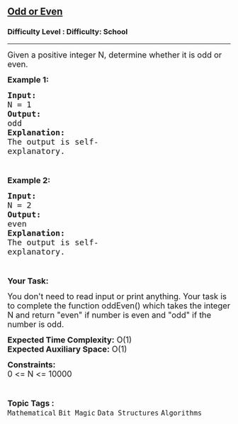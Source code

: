 <h2><a href="https://www.geeksforgeeks.org/problems/odd-or-even3618/1?page=1&difficulty=School&sortBy=submissions">Odd or Even</a></h2><h3>Difficulty Level : Difficulty: School</h3><hr><div class="problems_problem_content__Xm_eO"><p><span style="font-size: 18px;">Given a positive integer N, determine whether it is odd or even.</span></p>
<p><strong><span style="font-size: 18px;">Example 1:</span></strong></p>
<pre><strong><span style="font-size: 18px;">Input:</span></strong>
<span style="font-size: 18px;">N = 1</span>
<strong><span style="font-size: 18px;">Output:</span></strong>
<span style="font-size: 18px;">odd</span>
<strong><span style="font-size: 18px;">Explanation:</span></strong>
<span style="font-size: 18px;">The output is self-</span>
<span style="font-size: 18px;">explanatory.</span></pre>
<p>&nbsp;</p>
<p><strong><span style="font-size: 18px;">Example 2:</span></strong></p>
<pre><strong><span style="font-size: 18px;">Input:</span></strong>
<span style="font-size: 18px;">N = 2</span>
<strong><span style="font-size: 18px;">Output:</span></strong>
<span style="font-size: 18px;">even</span>
<strong><span style="font-size: 18px;">Explanation:</span></strong>
<span style="font-size: 18px;">The output is self-</span>
<span style="font-size: 18px;">explanatory.</span></pre>
<p>&nbsp;</p>
<p><strong><span style="font-size: 18px;">Your Task:</span></strong></p>
<p><span style="font-size: 18px;">You don't need to read input or print anything. Your task is to complete the function oddEven() which takes the integer N and return "even" if number is even and "odd" if the number is odd.</span></p>
<p><span style="font-size: 18px;"><strong>Expected Time Complexity:</strong> O(1)<br><strong>Expected Auxiliary Space:</strong> O(1)</span></p>
<p><span style="font-size: 18px;"><strong>Constraints:</strong><br>0 &lt;= N &lt;= 10000</span></p></div><br><p><span style=font-size:18px><strong>Topic Tags : </strong><br><code>Mathematical</code>&nbsp;<code>Bit Magic</code>&nbsp;<code>Data Structures</code>&nbsp;<code>Algorithms</code>&nbsp;